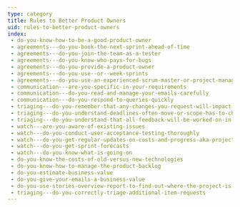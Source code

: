 ```yaml
---
type: category
title: Rules to Better Product Owners
uid: rules-to-better-product-owners
index:
 - do-you-know-how-to-be-a-good-product-owner
 - agreements---do-you-book-the-next-sprint-ahead-of-time
 - agreements---do-you-join-the-team-as-a-tester
 - agreements---do-you-know-who-pays-for-bugs
 - agreements---do-you-provide-a-product-owner
 - agreements---do-you-use--or--week-sprints
 - agreements---do-you-use-an-experienced-scrum-master-or-project-manager
 - communication---are-you-specific-in-your-requirements
 - communication---do-you-read-and-manage-your-emails-carefully
 - communication---do-you-respond-to-queries-quickly
 - triaging---do-you-remember-that-any-changes-you-request-will-impact-on-budget-and-time
 - triaging---do-you-understand-deadlines-often-move-or-scope-has-to-change
 - triaging---do-you-understand-that-all-feedback-will-be-worked-on-in-the-next-sprint
 - watch---are-you-aware-of-existing-issues
 - watch---do-you-conduct-user-acceptance-testing-thoroughly
 - watch---do-you-get-regular-updates-on-costs-and-progress-aka-project-progress-burndown-etc
 - watch---do-you-get-sprint-forecasts
 - watch---do-you-know-what-is-going-on
 - do-you-know-the-costs-of-old-versus-new-technologies
 - do-you-know-how-to-manage-the-product-backlog
 - do-you-estimate-business-value
 - do-you-give-your-emails-a-business-value
 - do-you-use-stories-overview-report-to-find-out-where-the-project-is-at
 - triaging---do-you-correctly-triage-additional-item-requests
---
```




